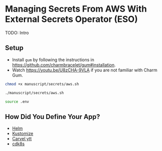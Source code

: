 # Managing Secrets From AWS With External Secrets Operator (ESO)

TODO: Intro

## Setup

* Install `gum` by following the instructions in https://github.com/charmbracelet/gum#installation.
* Watch https://youtu.be/U8zCHA-9VLA if you are not familiar with Charm Gum.

```bash
chmod +x manuscript/secrets/aws.sh

./manuscript/secrets/aws.sh

source .env
```

## How Did You Define Your App?

* [Helm](helm.md)
* [Kustomize](kustomize.md)
* [Carvel ytt](carvel.md)
* [cdk8s](cdk8s.md)
